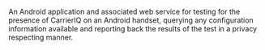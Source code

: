 An Android application and associated web service for testing for the presence of CarrierIQ on an Android handset, querying any configuration information available and reporting back the results of the test in a privacy respecting manner.